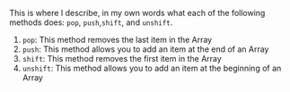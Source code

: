 This is where I describe, in my own words what each of the following methods does: `pop`, `push`,`shift`, and `unshift`.
1. `pop`: This method removes the last item in the Array
2. `push`: This method allows you to add an item at the end of an Array
3. `shift`: This method removes the first item in the Array
4. `unshift`: This method allows you to add an item at the beginning of an Array
